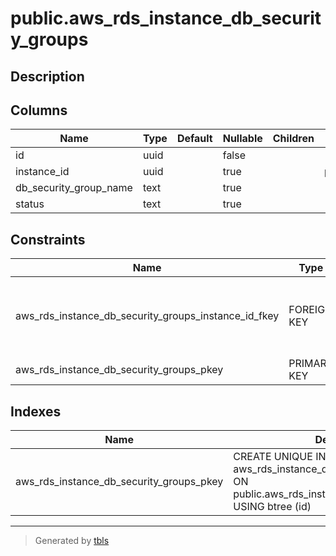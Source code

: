 # public.aws_rds_instance_db_security_groups

## Description

## Columns

| Name | Type | Default | Nullable | Children | Parents | Comment |
| ---- | ---- | ------- | -------- | -------- | ------- | ------- |
| id | uuid |  | false |  |  |  |
| instance_id | uuid |  | true |  | [public.aws_rds_instances](public.aws_rds_instances.md) |  |
| db_security_group_name | text |  | true |  |  |  |
| status | text |  | true |  |  |  |

## Constraints

| Name | Type | Definition |
| ---- | ---- | ---------- |
| aws_rds_instance_db_security_groups_instance_id_fkey | FOREIGN KEY | FOREIGN KEY (instance_id) REFERENCES aws_rds_instances(id) ON DELETE CASCADE |
| aws_rds_instance_db_security_groups_pkey | PRIMARY KEY | PRIMARY KEY (id) |

## Indexes

| Name | Definition |
| ---- | ---------- |
| aws_rds_instance_db_security_groups_pkey | CREATE UNIQUE INDEX aws_rds_instance_db_security_groups_pkey ON public.aws_rds_instance_db_security_groups USING btree (id) |

---

> Generated by [tbls](https://github.com/k1LoW/tbls)
